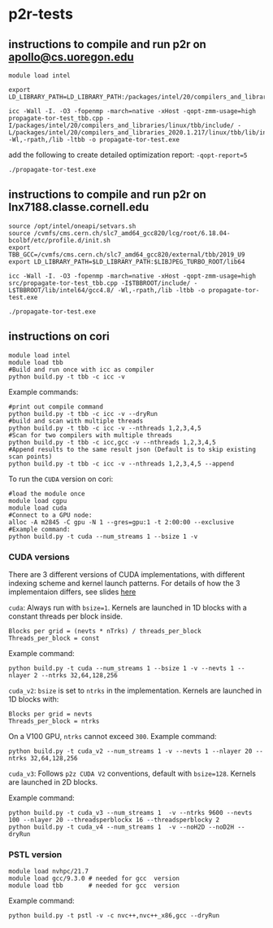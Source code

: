 # p2r-tests

## instructions to compile and run p2r on apollo@cs.uoregon.edu

```
module load intel

export LD_LIBRARY_PATH=LD_LIBRARY_PATH:/packages/intel/20/compilers_and_libraries_2020.1.217/linux/tbb/lib/intel64_lin/gcc4.8/

icc -Wall -I. -O3 -fopenmp -march=native -xHost -qopt-zmm-usage=high propagate-tor-test_tbb.cpp -I/packages/intel/20/compilers_and_libraries/linux/tbb/include/ -L/packages/intel/20/compilers_and_libraries_2020.1.217/linux/tbb/lib/intel64_lin/gcc4.8/ -Wl,-rpath,/lib -ltbb -o propagate-tor-test.exe
```

add the following to create detailed optimization report: `-qopt-report=5`

```./propagate-tor-test.exe```

## instructions to compile and run p2r on lnx7188.classe.cornell.edu

```
source /opt/intel/oneapi/setvars.sh
source /cvmfs/cms.cern.ch/slc7_amd64_gcc820/lcg/root/6.18.04-bcolbf/etc/profile.d/init.sh
export TBB_GCC=/cvmfs/cms.cern.ch/slc7_amd64_gcc820/external/tbb/2019_U9
export LD_LIBRARY_PATH=$LD_LIBRARY_PATH:$LIBJPEG_TURBO_ROOT/lib64

icc -Wall -I. -O3 -fopenmp -march=native -xHost -qopt-zmm-usage=high src/propagate-tor-test_tbb.cpp -I$TBBROOT/include/ -L$TBBROOT/lib/intel64/gcc4.8/ -Wl,-rpath,/lib -ltbb -o propagate-tor-test.exe

./propagate-tor-test.exe
```

## instructions on cori
```
module load intel
module load tbb
#Build and run once with icc as compiler
python build.py -t tbb -c icc -v
```
Example commands:
```
#print out compile command
python build.py -t tbb -c icc -v --dryRun
#build and scan with multiple threads
python build.py -t tbb -c icc -v --nthreads 1,2,3,4,5
#Scan for two compilers with multiple threads
python build.py -t tbb -c icc,gcc -v --nthreads 1,2,3,4,5
#Append results to the same result json (Default is to skip existing scan points)
python build.py -t tbb -c icc -v --nthreads 1,2,3,4,5 --append
```
To run the `CUDA` version on cori:
```
#load the module once
module load cgpu
module load cuda
#Connect to a GPU node:
alloc -A m2845 -C gpu -N 1 --gres=gpu:1 -t 2:00:00 --exclusive
#Example command:
python build.py -t cuda --num_streams 1 --bsize 1 -v
```

### CUDA versions

There are 3 different versions of CUDA implementations, with different indexing scheme and kernel launch patterns.
For details of how the 3 implementaion differs, see slides [here](https://github.com/kakwok/p2r-tests/blob/main/slides/p2z-slides_mar30.pdf)

`cuda`: Always run with `bsize=1`. Kernels are launched in 1D blocks with a constant threads per block inside. 
```
Blocks per grid = (nevts * nTrks) / threads_per_block 
Threads_per_block = const
```
Example command:
```
python build.py -t cuda --num_streams 1 --bsize 1 -v --nevts 1 --nlayer 2 --ntrks 32,64,128,256
```

`cuda_v2`: `bsize` is set to `ntrks` in the implementation. Kernels are launched in 1D blocks with: 
```
Blocks per grid = nevts  
Threads_per_block = ntrks 
```
On a V100 GPU, `ntrks` cannot exceed `300`. Example command:
```
python build.py -t cuda_v2 --num_streams 1 -v --nevts 1 --nlayer 20 --ntrks 32,64,128,256
```

`cuda_v3`: Follows `p2z CUDA V2` conventions, default with `bsize=128`. Kernels are launched in 2D blocks.

Example command:
```
python build.py -t cuda_v3 --num_streams 1  -v --ntrks 9600 --nevts 100 --nlayer 20 --threadsperblockx 16 --threadsperblocky 2
python build.py -t cuda_v4 --num_streams 1  -v --noH2D --noD2H --dryRun
```
### PSTL version

```
module load nvhpc/21.7
module load gcc/9.3.0 # needed for gcc  version
module load tbb       # needed for gcc  version
``` 

Example command:
```
python build.py -t pstl -v -c nvc++,nvc++_x86,gcc --dryRun
```
